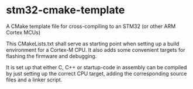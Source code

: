 # stm32-cmake-template
A CMake template file for cross-compiling to an STM32 (or other ARM Cortex MCUs)

This CMakeLists.txt shall serve as starting point when setting up a build
environment for a Cortex-M CPU. It also adds some convenient targets for
flashing the firmware and debugging.

It is set up that either C, C++ or startup-code in assembly can be compiled by
just setting up the correct CPU target, adding the corresponding source files
and a linker script.
